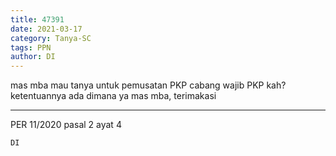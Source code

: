 ```yaml
---
title: 47391
date: 2021-03-17
category: Tanya-SC
tags: PPN
author: DI
---
```


mas mba mau tanya untuk pemusatan PKP cabang wajib PKP kah? ketentuannya ada dimana ya mas mba, terimakasi

---

PER 11/2020 pasal 2 ayat 4

`DI`
